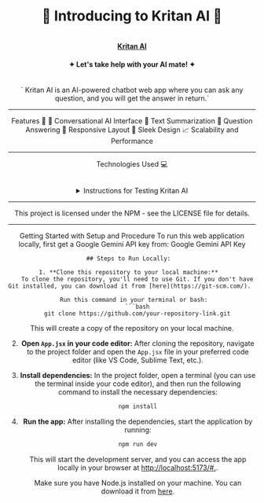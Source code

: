 <div align="center"> 
  <h1 align="center">🤖 Introducing to Kritan AI 🤖</h1>
  <br><a href="https://kritan-ai.vercel.app/"><strong>Kritan AI</strong></a>

  <h4 align="center">✦ Let's take help with your AI mate! ✦</h4> 
  <br> ` Kritan AI is an AI-powered chatbot web app where you can ask any question, and you will get the answer in return.` 
  <hr>
  
  Features 🌟
🤖 Conversational AI Interface
📝 Text Summarization
🧩 Question Answering
📲 Responsive Layout
🎨 Sleek Design
📈 Scalability and Performance

<div align="center"><hr>

Technologies Used 💻

<br>

<details> 
  <summary>Instructions for Testing Kritan AI</summary>

  Step 1: Open the App  
  Click on the provided link to access the app in your browser.  
  **User Interface**: You'll be welcomed by a clean, minimalistic interface designed for ease of use. In the text box provided, type in any question you want to ask Kritan AI.  
  Click the "Generate Answer" button to submit your question.

  Step 2: Receive Answer  
  Kritan AI will process your question using the Google Gemini API and provide you with a comprehensive answer. The answer will be displayed as text in the response section.

  Step 3: Performance and Response Accuracy  
  Assess the speed and accuracy of responses provided by the app. The AI is trained to answer questions in a concise and clear manner, making it ideal for quick reference and conversation.

  Step 4: Testing Edge Cases and Scenarios  
  Scenario 1: Basic Questions  
  Ask questions that require factual information, such as:
  - What is the capital of France?
  - Who is the president of the United States?
  - What is the chemical symbol for gold?

  Scenario 2: Complex Questions  
  Ask questions that require a more comprehensive understanding, such as:
  - What are the ethical implications of artificial intelligence?
  - How can I improve my writing skills?
  - What is the best way to invest in cryptocurrency?

  Scenario 3: Conversational Questions  
  Engage in a conversation with Kritan AI by asking follow-up questions, providing additional information, or expressing your opinions.  
  Example: Ask a question about the history of the internet.  
  Follow up with a question about the impact of the internet on society.  
  Share your thoughts on the future of the internet.

  Scenario 4: Versatility Across Domains  
  Ask questions spanning different fields such as science, technology, history, and entertainment. Suggest specific cases to challenge the app’s capabilities.

  Thank you for taking the time to test Kritan AI.

</details> 

<hr>
This project is licensed under the NPM - see the LICENSE file for details.

<hr>
Getting Started with Setup and Procedure  
To run this web application locally, first get a Google Gemini API key from: Google Gemini API Key

````
## Steps to Run Locally:  

1. **Clone this repository to your local machine:**  
   To clone the repository, you'll need to use Git. If you don't have Git installed, you can download it from [here](https://git-scm.com/).  
   
   Run this command in your terminal or bash:  
   ```bash
   git clone https://github.com/your-repository-link.git
````

This will create a copy of the repository on your local machine.

2. **Open `App.jsx` in your code editor:**
   After cloning the repository, navigate to the project folder and open the `App.jsx` file in your preferred code editor (like VS Code, Sublime Text, etc.).

3. **Install dependencies:**
   In the project folder, open a terminal (you can use the terminal inside your code editor), and then run the following command to install the necessary dependencies:

   ```bash
   npm install
   ```

4. **Run the app:**
   After installing the dependencies, start the application by running:

   ```bash
   npm run dev
   ```

   This will start the development server, and you can access the app locally in your browser at [http://localhost:5173/#.](http://localhost:5173/#.).

   Make sure you have Node.js installed on your machine. You can download it from [here](https://nodejs.org/).

```
```
